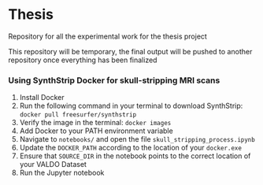 # Thesis

Repository for all the experimental work for the thesis project

This repository will be temporary, the final output will be pushed to another repository once everything has been finalized

### Using SynthStrip Docker for skull-stripping MRI scans

1. Install Docker
2. Run the following command in your terminal to download SynthStrip:
   `docker pull freesurfer/synthstrip`
3. Verify the image in the terminal:
   `docker images`
4. Add Docker to your PATH environment variable
5. Navigate to `notebooks/` and open the file `skull_stripping_process.ipynb`
6. Update the `DOCKER_PATH` according to the location of your `docker.exe`
7. Ensure that `SOURCE_DIR` in the notebook points to the correct location of your VALDO Dataset
8. Run the Jupyter notebook
